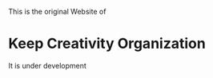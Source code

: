 <p>This is the original Website of</p>
<h1>Keep Creativity Organization</h1>
<p>It is under development</p>